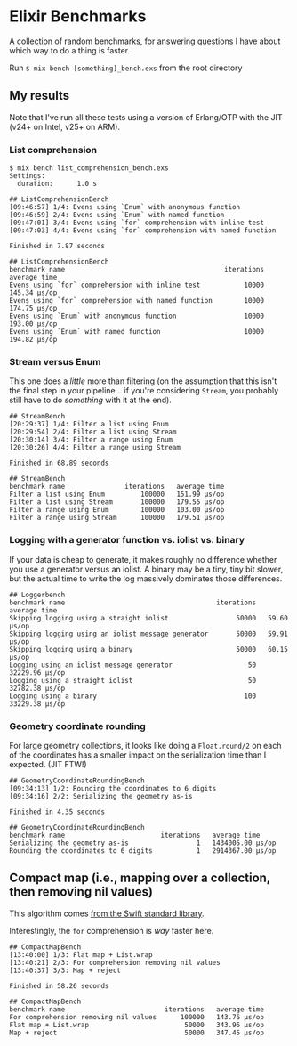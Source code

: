 # Elixir Benchmarks

A collection of random benchmarks, for answering questions I have about which way to do a thing is faster.

Run `$ mix bench [something]_bench.exs` from the root directory

## My results

Note that I've run all these tests using a version of Erlang/OTP with the JIT (v24+ on Intel, v25+ on ARM).

### List comprehension

```
$ mix bench list_comprehension_bench.exs 
Settings:
  duration:      1.0 s

## ListComprehensionBench
[09:46:57] 1/4: Evens using `Enum` with anonymous function
[09:46:59] 2/4: Evens using `Enum` with named function
[09:47:01] 3/4: Evens using `for` comprehension with inline test
[09:47:03] 4/4: Evens using `for` comprehension with named function

Finished in 7.87 seconds

## ListComprehensionBench
benchmark name                                        iterations   average time 
Evens using `for` comprehension with inline test           10000   145.34 µs/op
Evens using `for` comprehension with named function        10000   174.75 µs/op
Evens using `Enum` with anonymous function                 10000   193.00 µs/op
Evens using `Enum` with named function                     10000   194.82 µs/op
```

### Stream versus Enum

This one does a *little* more than filtering (on the assumption that this isn't the final step in your pipeline... if you're considering `Stream`, you probably still have to do *something* with it at the end).

```
## StreamBench
[20:29:37] 1/4: Filter a list using Enum
[20:29:54] 2/4: Filter a list using Stream
[20:30:14] 3/4: Filter a range using Enum
[20:30:26] 4/4: Filter a range using Stream

Finished in 68.89 seconds

## StreamBench
benchmark name               iterations   average time 
Filter a list using Enum         100000   151.99 µs/op
Filter a list using Stream       100000   179.55 µs/op
Filter a range using Enum        100000   103.00 µs/op
Filter a range using Stream      100000   179.51 µs/op
```

### Logging with a generator function vs. iolist vs. binary

If your data is cheap to generate, it makes roughly no difference
whether you use a generator versus an iolist. A binary may be a tiny, tiny bit
slower, but the actual time to write the log massively dominates those differences.

```
## Loggerbench
benchmark name                                      iterations   average time 
Skipping logging using a straight iolist                 50000   59.60 µs/op
Skipping logging using an iolist message generator       50000   59.91 µs/op
Skipping logging using a binary                          50000   60.15 µs/op
Logging using an iolist message generator                   50   32229.96 µs/op
Logging using a straight iolist                             50   32782.38 µs/op
Logging using a binary                                     100   33229.38 µs/op
```

### Geometry coordinate rounding

For large geometry collections, it looks like doing a `Float.round/2` on each
of the coordinates has a smaller impact on the serialization time than I expected.
(JIT FTW!)

```
## GeometryCoordinateRoundingBench
[09:34:13] 1/2: Rounding the coordinates to 6 digits
[09:34:16] 2/2: Serializing the geometry as-is

Finished in 4.35 seconds

## GeometryCoordinateRoundingBench
benchmark name                        iterations   average time 
Serializing the geometry as-is                 1   1434005.00 µs/op
Rounding the coordinates to 6 digits           1   2914367.00 µs/op
```

## Compact map (i.e., mapping over a collection, then removing nil values)

This algorithm comes [from the Swift standard library](https://developer.apple.com/documentation/swift/sequence/compactmap(_:)).

Interestingly, the `for` comprehension is *way* faster here.

```
## CompactMapBench
[13:40:00] 1/3: Flat map + List.wrap
[13:40:21] 2/3: For comprehension removing nil values
[13:40:37] 3/3: Map + reject

Finished in 58.26 seconds

## CompactMapBench
benchmark name                         iterations   average time 
For comprehension removing nil values      100000   143.76 µs/op
Flat map + List.wrap                        50000   343.96 µs/op
Map + reject                                50000   347.45 µs/op
```

